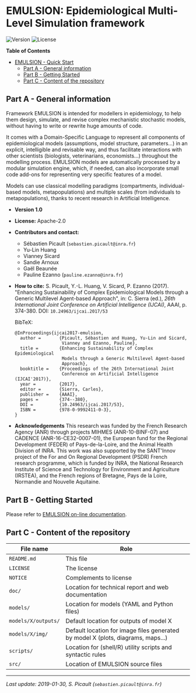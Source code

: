 EMULSION: Epidemiological Multi-Level Simulation framework
======================

![Version](https://img.shields.io/badge/version-1.0-f16152.svg)
![License](https://img.shields.io/badge/license-Apache--2.0-8cd0c3.svg)

<!-- markdown-toc start - Don't edit this section. Run M-x markdown-toc-refresh-toc -->
**Table of Contents**

- [EMULSION - Quick Start](#emulsion---quick-start)
    - [Part A - General information](#part-a---general-information)
    - [Part B - Getting Started](#part-b---getting-started)
    - [Part C - Content of the repository](#part-c---content-of-the-repository)

<!-- markdown-toc end -->


Part A - General information
----------------------------

Framework EMULSION is intended for modellers in epidemiology, to help
them design, simulate, and revise complex mechanistic stochastic
models, without having to write or rewrite huge amounts of code.

It comes with a Domain-Specific Language to represent all components
of epidemiological models (assumptions, model structure, parameters…)
in an explicit, intelligible and revisable way, and thus facilitate
interactions with other scientists (biologists, veterinarians,
economists…) throughout the modelling process. EMULSION models are
automatically processed by a modular simulation engine, which, if
needed, can also incorporate small code add-ons for representing very
specific features of a model.

Models can use classical modelling paradigms (compartments,
individual-based models, metapopulations) and multiple scales (from
individuals to metapopulations), thanks to recent research in
Artificial Intelligence.

- **Version 1.0**
- **License:** Apache-2.0
- **Contributors and contact:**
  - Sébastien Picault (`sebastien.picault@inra.fr`)
  - Yu-Lin Huang
  - Vianney Sicard
  - Sandie Arnoux
  - Gaël Beaunée
  - Pauline Ezanno (`pauline.ezanno@inra.fr`)
- **How to cite:**
  S. Picault, Y.-L. Huang, V. Sicard, P. Ezanno (2017). "Enhancing
  Sustainability of Complex Epidemiological Models through a Generic
  Multilevel Agent-based Approach", in: C. Sierra (ed.), _26th
  International Joint Conference on Artificial Intelligence (IJCAI)_,
  AAAI, p. 374-380. DOI: `10.24963/ijcai.2017/53`

  BibTeX:

      @InProceedings{ijcai2017-emulsion,
        author =       {Picault, Sébastien and Huang, Yu-Lin and Sicard,
                        Vianney and Ezanno, Pauline},
        title =        {Enhancing Sustainability of Complex Epidemiological
                        Models through a Generic Multilevel Agent-based
                        Approach},
        booktitle =    {Proceedings of the 26th International Joint
                        Conference on Artificial Intelligence (IJCAI'2017)},
        year =         {2017},
        editor =       {Sierra, Carles},
        publisher =    {AAAI},
        pages =        {374--380},
        DOI =          {10.24963/ijcai.2017/53},
        ISBN =         {978-0-9992411-0-3},
      }

- **Acknowledgements** This research was funded by the French Research
 Agency (ANR) through projects MIHMES (ANR-10-BINF-07) and CADENCE
 (ANR-16-CE32-0007-01), the European fund for the Regional Development
 (FEDER) of Pays-de-la-Loire, and the Animal Health Division of
 INRA. This work was also supported by the SANT'Innov project of the
 For and On Regional Development (PSDR) French research programme,
 which is funded by INRA, the National Research Institute of Science
 and Technology for Environment and Agriculture (IRSTEA), and the
 French regions of Bretagne, Pays de la Loire, Normandie and Nouvelle
 Aquitaine.


Part B - Getting Started
---------------------

Please refer to [EMULSION on-line documentation](https://sourcesup.renater.fr/emulsion-public/).


Part C - Content of the repository
----------------------------------

  | File name           | Role                                                          |
  |---------------------|---------------------------------------------------------------|
  | `README.md`         | This file |
  | `LICENSE`         | The license |
  | `NOTICE`         | Complements to license |
  | `doc/`              | Location for technical report and web documentation |
  | `models/`           | Location for models (YAML and Python files) |
  | `models/X/outputs/` | Default location for outputs of model X |
  | `models/X/img/`     | Default location for image files generated by model X (plots, diagrams, maps...) |
  | `scripts/`       | Location for (shell/R) utility scripts and syntactic rules    |
  | `src/`       | Location of EMULSION source files  |


-----
_Last update: 2019-01-30, S. Picault (`sebastien.picault@inra.fr`)_
